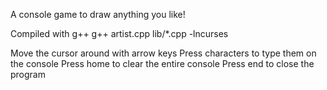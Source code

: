 A console game to draw anything you like!

Compiled with g++
g++ artist.cpp lib/*.cpp -lncurses

Move the cursor around with arrow keys
Press characters to type them on the console
Press home to clear the entire console
Press end to close the program
